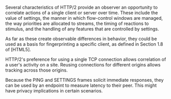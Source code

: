 Several characteristics of HTTP/2 provide an observer an opportunity to correlate actions of a single client or server over time. These include the value of settings, the manner in which flow-control windows are managed, the way priorities are allocated to streams, the timing of reactions to stimulus, and the handling of any features that are controlled by settings.

As far as these create observable differences in behavior, they could be used as a basis for fingerprinting a specific client, as defined in Section 1.8 of [HTML5].

HTTP/2's preference for using a single TCP connection allows correlation of a user's activity on a site. Reusing connections for different origins allows tracking across those origins.

Because the PING and SETTINGS frames solicit immediate responses, they can be used by an endpoint to measure latency to their peer. This might have privacy implications in certain scenarios.

